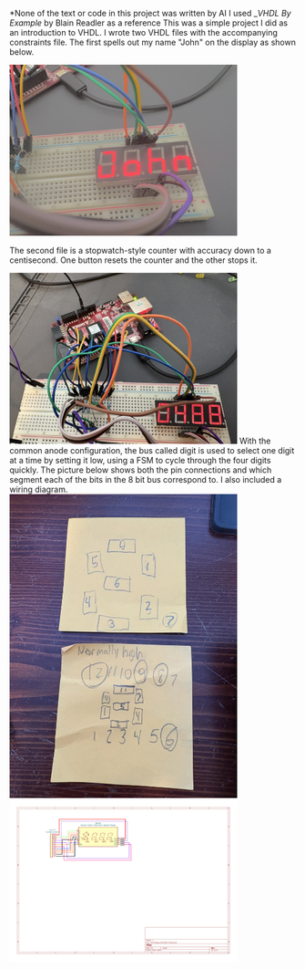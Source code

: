 *None of the text or code in this project was written by AI
I used __VHDL By Example_  by Blain Readler as a reference
This was a simple project I did as an introduction to VHDL. I wrote two VHDL files with the accompanying constraints file. 
The first spells out my name "John" on the display as shown below.

<img src="John.jpg" alt="Example Image" width="400"/>

The second file is a stopwatch-style counter with accuracy down to a centisecond. One button resets the counter and the other stops it.

<img src="Timer.JPG" alt="Example Image" width="400"/>
With the common anode configuration, the bus called digit is used to select one digit at a time by setting it low, using a FSM to cycle through the four digits quickly.
The picture below shows both the pin connections and which segment each of the bits in the 8 bit bus correspond to. I also included a wiring diagram.

<img src="SegmentLayouts.JPG" alt="SegmentLayouts.jpg" width="400"/>
<img src="sevenseg_schematic/sevenseg_schematic.svg" alt="Example Image" width="400"/>
